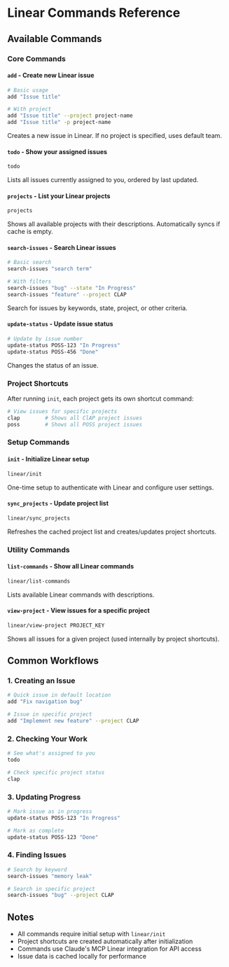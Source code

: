 # Linear Commands Reference

## Available Commands

### Core Commands

#### `add` - Create new Linear issue
```bash
# Basic usage
add "Issue title"

# With project
add "Issue title" --project project-name
add "Issue title" -p project-name
```
Creates a new issue in Linear. If no project is specified, uses default team.

#### `todo` - Show your assigned issues
```bash
todo
```
Lists all issues currently assigned to you, ordered by last updated.

#### `projects` - List your Linear projects
```bash
projects
```
Shows all available projects with their descriptions. Automatically syncs if cache is empty.

#### `search-issues` - Search Linear issues
```bash
# Basic search
search-issues "search term"

# With filters
search-issues "bug" --state "In Progress"
search-issues "feature" --project CLAP
```
Search for issues by keywords, state, project, or other criteria.

#### `update-status` - Update issue status
```bash
# Update by issue number
update-status POSS-123 "In Progress"
update-status POSS-456 "Done"
```
Changes the status of an issue.

### Project Shortcuts

After running `init`, each project gets its own shortcut command:
```bash
# View issues for specific projects
clap        # Shows all ClAP project issues
poss        # Shows all POSS project issues
```

### Setup Commands

#### `init` - Initialize Linear setup
```bash
linear/init
```
One-time setup to authenticate with Linear and configure user settings.

#### `sync_projects` - Update project list
```bash
linear/sync_projects
```
Refreshes the cached project list and creates/updates project shortcuts.

### Utility Commands

#### `list-commands` - Show all Linear commands
```bash
linear/list-commands
```
Lists available Linear commands with descriptions.

#### `view-project` - View issues for a specific project
```bash
linear/view-project PROJECT_KEY
```
Shows all issues for a given project (used internally by project shortcuts).

## Common Workflows

### 1. Creating an Issue
```bash
# Quick issue in default location
add "Fix navigation bug"

# Issue in specific project
add "Implement new feature" --project CLAP
```

### 2. Checking Your Work
```bash
# See what's assigned to you
todo

# Check specific project status
clap
```

### 3. Updating Progress
```bash
# Mark issue as in progress
update-status POSS-123 "In Progress"

# Mark as complete
update-status POSS-123 "Done"
```

### 4. Finding Issues
```bash
# Search by keyword
search-issues "memory leak"

# Search in specific project
search-issues "bug" --project CLAP
```

## Notes

- All commands require initial setup with `linear/init`
- Project shortcuts are created automatically after initialization
- Commands use Claude's MCP Linear integration for API access
- Issue data is cached locally for performance
